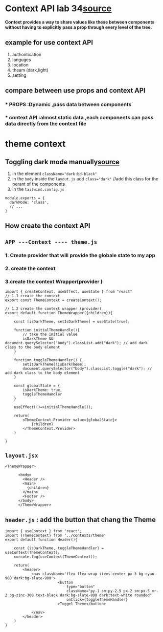 # Context API lab 34[source](https://reactjs.org/docs/context.html)

**Context provides a way to share values like these between components without having to explicitly pass a prop through every level of the tree.**

## example for use context API
1. authontication 
2. languges
3. location
4. theam (dark,light)
5. setting 

## compare between use props and context API

### * PROPS :Dynamic ,pass data between components 
### * context API :almost static data ,each components can pass data directly from the context file 

# theme context 

## Toggling dark mode manually[source](https://tailwindcss.com/docs/dark-mode)
1. in the element `className="dark:bd-black"` 
2. in the `body` inside the `layout.js` add `class="dark"` //add this class for the perant of the components
3. in the `tailwind.config.js`
```
module.exports = {
  darkMode: 'class',
  // ...
}
```

## How create the context API 

## `APP ---Context ---- theme.js`
### 1. Create provider that will provide the globale state to my app  
### 2. create the context 
### 3.create the context Wrapper(provider )

```
import { createContext, useEffect, useState } from "react"
// 1.1 create the context
export const ThemeContext = createContext();

// 1.2 create the context wrapper (provider)
export default function ThemeWrapper({children}){

    const [isDarkTheme, setIsDarkTheme] = useState(true);

    function initialThemeHandle(){
        // take the initial value
        isDarkTheme && document.querySelector("body").classList.add("dark"); // add dark class to the body element
    }
    
    function toggleThemeHandler() {
        setIsDarkTheme(!isDarkTheme);
        document.querySelector("body").classList.toggle("dark"); // add dark class to the body element
    }
    
    const globalState = {
        isDarkTheme: true,
        toggleThemeHandler
    }

    useEffect(()=>initialThemeHandle());

    return(
        <ThemeContext.Provider value={globalState}>
            {children}
        </ThemeContext.Provider>
    )

}

```

## `layout.jsx`
```
<ThemeWrapper>

      <body>
        <Header />
        <main>
          {children}
        </main>
        <Footer />
      </body>
      </ThemeWrapper>
```

## `header.js` : add the button that chang the Theme 

```
import { useContext } from 'react';
import {ThemeContext} from '../contexts/theme'
export default function Header(){

    const {isDarkTheme, toggleThemeHandler} = useContext(ThemeContext);
    console.log(useContext(ThemeContext));

    return(
        <header>
            <nav className='flex flex-wrap items-center px-3 bg-cyan-900 dark:bg-slate-900'>
                        <button
                            type="button"
                            className="py-1 sm:py-2.5 px-2 sm:px-5 mr-2 bg-zinc-300 text-black dark:bg-slate-800 dark:text-white rounded"
                            onClick={toggleThemeHandler}
                        >Toggel Theme</button>
                    
            </nav>
        </header>
    )
}
```